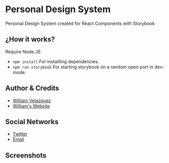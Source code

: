 # Personal Design System

Personal Design System created for React Components with Storybook

## ¿How it works?

Require Node.JS

* `npm install` For instailling dependencies.
* `npm run storybook` For starting storybook on a random open port in dev-mode.

## Author & Credits

- [William Velazquez](https://twitter.com/@WilliamVlazquez)
- [William's Website](https://williamvelazquez.com/)

## Social Networks

- [Twitter](https://twitter.com/@WilliamVlazquez)
- [Email](mailto:info@williamvelazquez.com)

## Screenshots